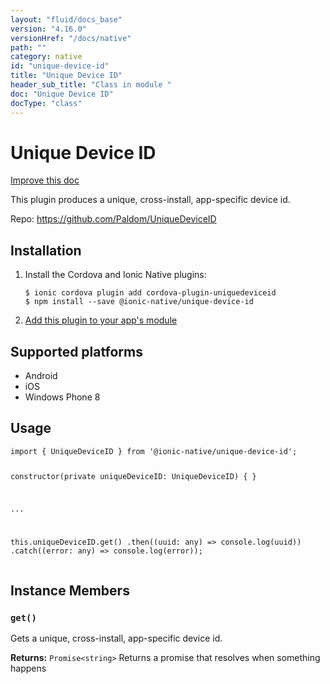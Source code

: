 ```yaml
---
layout: "fluid/docs_base"
version: "4.16.0"
versionHref: "/docs/native"
path: ""
category: native
id: "unique-device-id"
title: "Unique Device ID"
header_sub_title: "Class in module "
doc: "Unique Device ID"
docType: "class"
---
```


<h1 class="api-title">Unique Device ID</h1>

<a class="improve-v2-docs" href="http://github.com/ionic-team/ionic-native/edit/master/src/@ionic-native/plugins/unique-device-id/index.ts#L1">
  Improve this doc
</a>







<p>This plugin produces a unique, cross-install, app-specific device id.</p>


<p>Repo:
  <a href="https://github.com/Paldom/UniqueDeviceID">
    https://github.com/Paldom/UniqueDeviceID
  </a>
</p>


<h2><a class="anchor" name="installation" href="#installation"></a>Installation</h2>
<ol class="installation">
  <li>Install the Cordova and Ionic Native plugins:<br>
    <pre><code class="nohighlight">$ ionic cordova plugin add cordova-plugin-uniquedeviceid
$ npm install --save @ionic-native/unique-device-id
</code></pre>
  </li>
  <li><a href="https://ionicframework.com/docs/native/#Add_Plugins_to_Your_App_Module">Add this plugin to your app's module</a></li>
</ol>



<h2><a class="anchor" name="platforms" href="#platforms"></a>Supported platforms</h2>
<ul>
  <li>Android</li><li>iOS</li><li>Windows Phone 8</li>
</ul>






<h2><a class="anchor" name="usage" href="#usage"></a>Usage</h2>
<pre><code class="lang-typescript">import { UniqueDeviceID } from &#39;@ionic-native/unique-device-id&#39;;

constructor(private uniqueDeviceID: UniqueDeviceID) { }

...

this.uniqueDeviceID.get()
  .then((uuid: any) =&gt; console.log(uuid))
  .catch((error: any) =&gt; console.log(error));
</code></pre>








<h2><a class="anchor" name="instance-members" href="#instance-members"></a>Instance Members</h2>
<h3><a class="anchor" name="get" href="#get"></a><code>get()</code></h3>


Gets a unique, cross-install, app-specific device id.


<div class="return-value" markdown="1">
  <i class="icon ion-arrow-return-left"></i>
  <b>Returns:</b> <code>Promise&lt;string&gt;</code> Returns a promise that resolves when something happens
</div>





